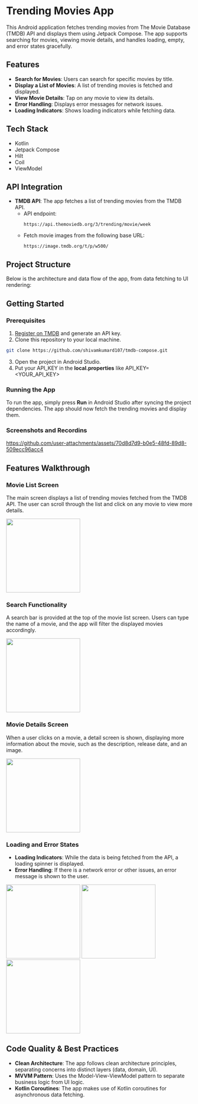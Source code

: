 
# Trending Movies App

This Android application fetches trending movies from The Movie Database (TMDB) API and displays them using Jetpack Compose. The app supports searching for movies, viewing movie details, and handles loading, empty, and error states gracefully.

## Features

- **Search for Movies**: Users can search for specific movies by title.
- **Display a List of Movies**: A list of trending movies is fetched and displayed.
- **View Movie Details**: Tap on any movie to view its details.
- **Error Handling**: Displays error messages for network issues.
- **Loading Indicators**: Shows loading indicators while fetching data.

## Tech Stack

- Kotlin
- Jetpack Compose
- Hilt
- Coil
- ViewModel

## API Integration

- **TMDB API**: The app fetches a list of trending movies from the TMDB API.
   - API endpoint:
     ``` 
     https://api.themoviedb.org/3/trending/movie/week
     ```
   - Fetch movie images from the following base URL:
     ```
     https://image.tmdb.org/t/p/w500/
     ```

## Project Structure

Below is the architecture and data flow of the app, from data fetching to UI rendering:

## Getting Started

### Prerequisites

1. [Register on TMDB](https://www.themoviedb.org/) and generate an API key.
2. Clone this repository to your local machine.

```bash
git clone https://github.com/shivamkumard107/tmdb-compose.git
```

3. Open the project in Android Studio.
4. Put your API_KEY in the **local.properties** like API_KEY=<YOUR_API_KEY>

### Running the App

To run the app, simply press **Run** in Android Studio after syncing the project dependencies. The app should now fetch the trending movies and display them.

### Screenshots and Recordins

https://github.com/user-attachments/assets/70d8d7d9-b0e5-48fd-89d8-509ecc96acc4

## Features Walkthrough

### Movie List Screen

The main screen displays a list of trending movies fetched from the TMDB API. The user can scroll through the list and click on any movie to view more details.

<img src="https://github.com/user-attachments/assets/1766b6f9-4edb-47ea-bf36-1f5c310bdd0f" width="200" height="auto" />

### Search Functionality
A search bar is provided at the top of the movie list screen. Users can type the name of a movie, and the app will filter the displayed movies accordingly.

<img src="https://github.com/user-attachments/assets/6cde9cfe-c50e-48f9-8868-3a7f9d1f8fac" width="200" height="auto" />

### Movie Details Screen
When a user clicks on a movie, a detail screen is shown, displaying more information about the movie, such as the description, release date, and an image.

<img src="https://github.com/user-attachments/assets/846b07e0-ada1-463b-8626-5e6ba69308a7" width="200" height="auto" />

### Loading and Error States

- **Loading Indicators**: While the data is being fetched from the API, a loading spinner is displayed.
- **Error Handling**: If there is a network error or other issues, an error message is shown to the user.

<img src="https://github.com/user-attachments/assets/bd0eed45-a862-4c4e-a925-282d7d58144e" width="200" height="auto" />

<img src="https://github.com/user-attachments/assets/004b0958-2eec-49bb-973e-39cb101bed9a" width="200" height="auto" />

<img src="https://github.com/user-attachments/assets/79e37866-3108-4f02-816e-375b47b02756" width="200" height="auto" />







## Code Quality & Best Practices

- **Clean Architecture**: The app follows clean architecture principles, separating concerns into distinct layers (data, domain, UI).
- **MVVM Pattern**: Uses the Model-View-ViewModel pattern to separate business logic from UI logic.
- **Kotlin Coroutines**: The app makes use of Kotlin coroutines for asynchronous data fetching.
